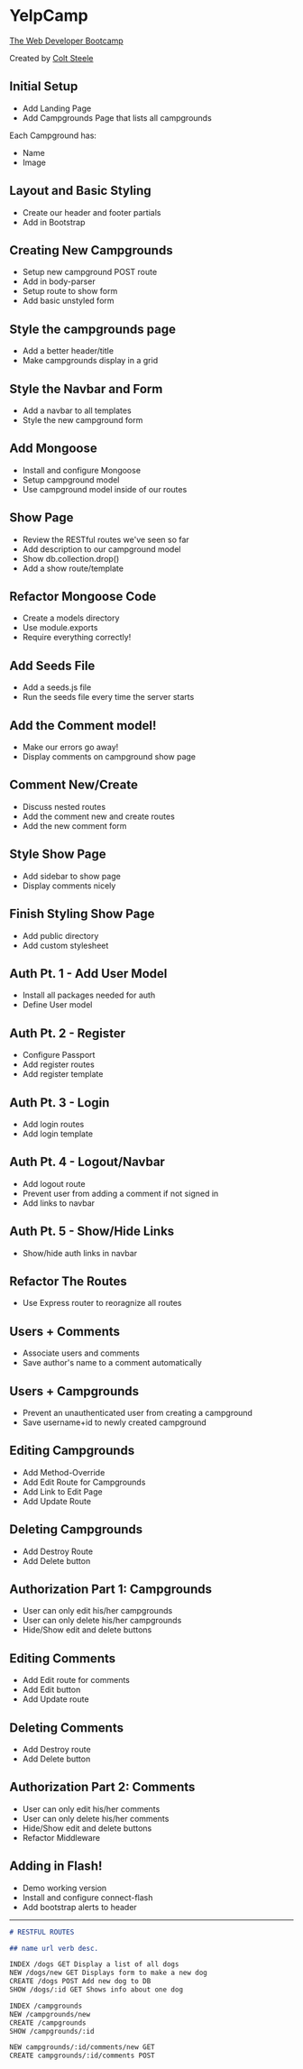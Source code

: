 # YelpCamp

[The Web Developer Bootcamp](https://www.udemy.com/the-web-developer-bootcamp/)

Created by [Colt Steele](https://www.udemy.com/user/coltsteele/)

## Initial Setup

- Add Landing Page
- Add Campgrounds Page that lists all campgrounds

Each Campground has:

- Name
- Image

## Layout and Basic Styling

- Create our header and footer partials
- Add in Bootstrap

## Creating New Campgrounds

- Setup new campground POST route
- Add in body-parser
- Setup route to show form
- Add basic unstyled form

## Style the campgrounds page

- Add a better header/title
- Make campgrounds display in a grid

## Style the Navbar and Form

- Add a navbar to all templates
- Style the new campground form

## Add Mongoose

- Install and configure Mongoose
- Setup campground model
- Use campground model inside of our routes

## Show Page

- Review the RESTful routes we've seen so far
- Add description to our campground model
- Show db.collection.drop()
- Add a show route/template

## Refactor Mongoose Code

- Create a models directory
- Use module.exports
- Require everything correctly!

## Add Seeds File

- Add a seeds.js file
- Run the seeds file every time the server starts

## Add the Comment model!

- Make our errors go away!
- Display comments on campground show page

## Comment New/Create

- Discuss nested routes
- Add the comment new and create routes
- Add the new comment form

## Style Show Page

- Add sidebar to show page
- Display comments nicely

## Finish Styling Show Page

- Add public directory
- Add custom stylesheet

## Auth Pt. 1 - Add User Model

- Install all packages needed for auth
- Define User model

## Auth Pt. 2 - Register

- Configure Passport
- Add register routes
- Add register template

## Auth Pt. 3 - Login

- Add login routes
- Add login template

## Auth Pt. 4 - Logout/Navbar

- Add logout route
- Prevent user from adding a comment if not signed in
- Add links to navbar

## Auth Pt. 5 - Show/Hide Links

- Show/hide auth links in navbar

## Refactor The Routes

- Use Express router to reoragnize all routes

## Users + Comments

- Associate users and comments
- Save author's name to a comment automatically

## Users + Campgrounds

- Prevent an unauthenticated user from creating a campground
- Save username+id to newly created campground

## Editing Campgrounds

- Add Method-Override
- Add Edit Route for Campgrounds
- Add Link to Edit Page
- Add Update Route

## Deleting Campgrounds

- Add Destroy Route
- Add Delete button

## Authorization Part 1: Campgrounds

- User can only edit his/her campgrounds
- User can only delete his/her campgrounds
- Hide/Show edit and delete buttons

## Editing Comments

- Add Edit route for comments
- Add Edit button
- Add Update route

<!--/campgrounds/:id/edit-->
<!--/campgrounds/:id/comments/:comment_id/edit-->

## Deleting Comments

- Add Destroy route
- Add Delete button

## Authorization Part 2: Comments

- User can only edit his/her comments
- User can only delete his/her comments
- Hide/Show edit and delete buttons
- Refactor Middleware

## Adding in Flash!

- Demo working version
- Install and configure connect-flash
- Add bootstrap alerts to header

---

```md
# RESTFUL ROUTES

## name url verb desc.

INDEX /dogs GET Display a list of all dogs
NEW /dogs/new GET Displays form to make a new dog
CREATE /dogs POST Add new dog to DB
SHOW /dogs/:id GET Shows info about one dog

INDEX /campgrounds
NEW /campgrounds/new
CREATE /campgrounds
SHOW /campgrounds/:id

NEW campgrounds/:id/comments/new GET
CREATE campgrounds/:id/comments POST
```
